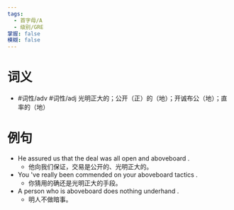 ```yaml
---
tags:
  - 首字母/A
  - 级别/GRE
掌握: false
模糊: false
---
```

# 词义
- #词性/adv #词性/adj  光明正大的；公开（正）的（地）；开诚布公（地）；直率的（地）
# 例句
- He assured us that the deal was all open and aboveboard .
	- 他向我们保证，交易是公开的、光明正大的。
- You 've really been commended on your aboveboard tactics .
	- 你猜用的确还是光明正大的手段。
- A person who is aboveboard does nothing underhand .
	- 明人不做暗事。
